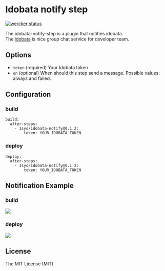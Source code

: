 # Idobata notify step

[![wercker status](https://app.wercker.com/status/301f193d57cb0e2be9be567fd7e847a0/m/master "wercker status")](https://app.wercker.com/project/bykey/301f193d57cb0e2be9be567fd7e847a0)

The idobata-notify-step is a plugin that notifies idobata.  
The [idobata](https://idobata.io/) is nice group chat service for developer team.

## Options

* ``token``  (required) Your Idobata token
* ``on`` (optional) When should this step send a message. Possible values: always and failed.

## Configuration

### build
```
build:
  after-steps:
    - 1syo/idobata-notify@0.1.2:
        token: YOUR_IDOBATA_TOKEN
```

### deploy
```
deploy:
  after-steps:
    - 1syo/idobata-notify@0.1.2:
        token: YOUR_IDOBATA_TOKEN
```


## Notification Example

### build
![](https://raw.githubusercontent.com/wiki/1syo/wercker-step-idobata-notify/build.png)

### deploy
![](https://raw.githubusercontent.com/wiki/1syo/wercker-step-idobata-notify/deploy.png)

## License

The MIT License (MIT)

